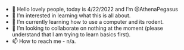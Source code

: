 - 👋 Hello lovely people, today is 4/22/2022 and I’m @AthenaPegasus
- 👀 I’m interested in learning what this is all about.
- 🌱 I’m currently learning how to use a computer and its rodent.
- 💞️ I’m looking to collaborate on nothing at the moment (please understand that I am trying to learn basics first).
- 📫 How to reach me - n/a.

<!---
AthenaPegasus/AthenaPegasus is a ✨ special ✨ repository because its `README.md` (this file) appears on your GitHub profile.
You can click the Preview link to take a look at your changes.
--->
